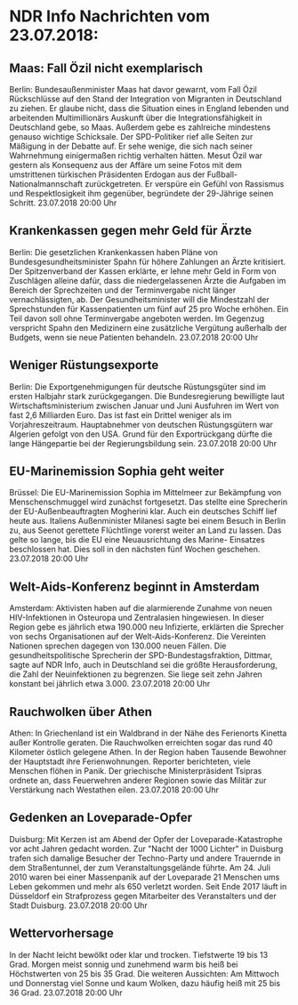 # NDR Info Nachrichten vom 23.07.2018:


## Maas: Fall Özil nicht exemplarisch
Berlin: Bundesaußenminister Maas hat davor gewarnt, vom Fall Özil Rückschlüsse auf den Stand der Integration von Migranten in Deutschland zu ziehen. Er glaube nicht, dass die Situation eines in England lebenden und arbeitenden Multimillionärs Auskunft über die Integrationsfähigkeit in Deutschland gebe, so Maas. Außerdem gebe es zahlreiche mindestens genauso wichtige Schicksale. Der SPD-Politiker rief alle Seiten zur Mäßigung in der Debatte auf. Er sehe wenige, die sich nach seiner Wahrnehmung einigermaßen richtig verhalten hätten. Mesut Özil war gestern als Konsequenz aus der Affäre um seine Fotos mit dem umstrittenen türkischen Präsidenten Erdogan aus der Fußball-Nationalmannschaft zurückgetreten. Er verspüre ein Gefühl von Rassismus und Respektlosigkeit ihm gegenüber, begründete der 29-Jährige seinen Schritt. 23.07.2018 20:00 Uhr 

## Krankenkassen gegen mehr Geld für Ärzte
Berlin: Die gesetzlichen Krankenkassen haben Pläne von Bundesgesundheitsminister Spahn für höhere Zahlungen an Ärzte kritisiert. Der Spitzenverband der Kassen erklärte, er lehne mehr Geld in Form von Zuschlägen alleine dafür, dass die niedergelassenen Ärzte die Aufgaben im Bereich der Sprechzeiten und der Terminvergabe nicht länger vernachlässigten, ab. Der Gesundheitsminister will die Mindestzahl der Sprechstunden für Kassenpatienten um fünf auf 25 pro Woche erhöhen. Ein Teil davon soll ohne Terminvergabe angeboten werden. Im Gegenzug verspricht Spahn den Medizinern eine zusätzliche Vergütung außerhalb der Budgets, wenn sie neue Patienten behandeln. 23.07.2018 20:00 Uhr 

## Weniger Rüstungsexporte
Berlin: Die Exportgenehmigungen für deutsche Rüstungsgüter sind im ersten Halbjahr stark zurückgegangen. Die Bundesregierung bewilligte laut Wirtschaftsministerium zwischen Januar und Juni Ausfuhren im Wert von fast 2,6 Milliarden Euro. Das ist fast ein Drittel weniger als im Vorjahreszeitraum. Hauptabnehmer von deutschen Rüstungsgütern war Algerien gefolgt von den USA. Grund für den Exportrückgang dürfte die lange Hängepartie bei der Regierungsbildung sein. 23.07.2018 20:00 Uhr 

## EU-Marinemission Sophia geht weiter
Brüssel:	Die EU-Marinemission Sophia im Mittelmeer zur Bekämpfung von Menschenschmuggel wird zunächst fortgesetzt. Das stellte eine Sprecherin der EU-Außenbeauftragten Mogherini klar. Auch ein deutsches Schiff lief heute aus. Italiens Außenminister Milanesi sagte bei einem Besuch in Berlin zu, aus Seenot gerettete Flüchtlinge vorerst weiter an Land zu lassen. Das gelte so lange, bis die EU eine Neuausrichtung des Marine- Einsatzes beschlossen hat. Dies soll in den nächsten fünf Wochen geschehen. 23.07.2018 20:00 Uhr 

## Welt-Aids-Konferenz beginnt in Amsterdam
Amsterdam: Aktivisten haben auf die alarmierende Zunahme von neuen HIV-Infektionen in Osteuropa und Zentralasien hingewiesen. In dieser Region gebe es jährlich etwa 190.000 neu Infizierte, erklärten die Sprecher von sechs Organisationen auf der Welt-Aids-Konferenz. Die Vereinten Nationen sprechen dagegen von 130.000 neuen Fällen. Die gesundheitspolitische Sprecherin der SPD-Bundestagsfraktion, Dittmar, sagte auf NDR Info, auch in Deutschland sei die größte Herausforderung, die Zahl der Neuinfektionen zu begrenzen. Sie liege seit zehn Jahren konstant bei jährlich etwa 3.000. 23.07.2018 20:00 Uhr 

## Rauchwolken über Athen
Athen: In Griechenland ist ein Waldbrand in der Nähe des Ferienorts Kinetta außer Kontrolle geraten. Die Rauchwolken erreichten sogar das rund 40 Kilometer östlich gelegene Athen. In der Region haben Tausende Bewohner der Hauptstadt ihre Ferienwohnungen. Reporter berichteten, viele Menschen flöhen in Panik. Der griechische Ministerpräsident Tsipras ordnete an, dass Feuerwehren anderer Regionen sowie das Militär zur Verstärkung nach Westathen eilen. 23.07.2018 20:00 Uhr 

## Gedenken an Loveparade-Opfer
Duisburg: Mit Kerzen ist am Abend der Opfer der Loveparade-Katastrophe vor acht Jahren gedacht worden. Zur "Nacht der 1000 Lichter" in Duisburg trafen sich damalige Besucher der Techno-Party und andere Trauernde in dem Straßentunnel, der zum Veranstaltungsgelände führte. Am 24. Juli 2010 waren bei einer Massenpanik auf der Loveparade 21 Menschen ums Leben gekommen und mehr als 650 verletzt worden. Seit Ende 2017 läuft in Düsseldorf ein Strafprozess gegen Mitarbeiter des Veranstalters und der Stadt Duisburg. 23.07.2018 20:00 Uhr 

## Wettervorhersage
In der Nacht leicht bewölkt oder klar und trocken. Tiefstwerte 19 bis 13 Grad. Morgen meist sonnig und zunehmend warm bis heiß bei Höchstwerten von 25 bis 35 Grad. Die weiteren Aussichten: Am Mittwoch und Donnerstag viel Sonne und kaum Wolken, dazu häufig heiß mit 25 bis 36 Grad. 23.07.2018 20:00 Uhr 

